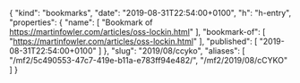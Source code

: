 {
  "kind": "bookmarks",
  "date": "2019-08-31T22:54:00+0100",
  "h": "h-entry",
  "properties": {
    "name": [
      "Bookmark of https://martinfowler.com/articles/oss-lockin.html"
    ],
    "bookmark-of": [
      "https://martinfowler.com/articles/oss-lockin.html"
    ],
    "published": [
      "2019-08-31T22:54:00+0100"
    ]
  },
  "slug": "2019/08/ccyko",
  "aliases": [
    "/mf2/5c490553-47c7-419e-b11a-e783ff94e482/",
    "/mf2/2019/08/cCYKO"
  ]
}
